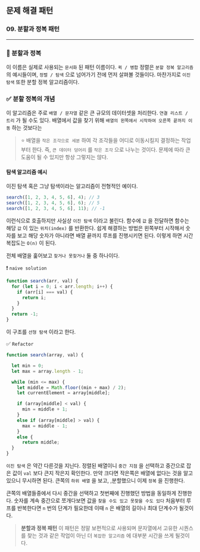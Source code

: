 ## 문제 해결 패턴

### 09. 분할과 정복 패턴

---

### 📌 분할과 정복

이 이름은 실제로 사용되는 `문서화` 된 패턴 이름이다.
`퀵 / 병합` 정렬은 `분할 정복 알고리즘` 의 예시들이며, `정렬 / 탐색` 으로 넘어가기 전에 먼저 살펴볼 것들이다. 마찬가지로 `이진 탐색` 또한 분할 정복 알고리즘이다.

### ✅ 분할 정복의 개념

이 알고리즘은 주로 `배열 / 문자열` 같은 큰 규모의 데이터셋을 처리한다.
`연결 리스트 / 트리` 가 될 수도 있다.
배열에서 값을 찾기 위해 `배열의 왼쪽에서 시작하여 오른쪽 끝까지 이동` 하는 것보다는

> ⭐️ 배열을 `작은 조각으로 세분` 하여 각 조각들을 어디로 이동시킬지 결정하는 작업부터 한다.
> 즉, `큰 데이터 덩어리` 를 `작은 조각` 으로 나누는 것이다.
> 문제에 따라 큰 도움이 될 수 있지만 항상 그렇지는 않다.

#### 탐색 알고리즘 예시

이진 탐색 혹은 그냥 탐색이라는 알고리즘이 전형적인 예이다.

```js
search([1, 2, 3, 4, 5, 6], 4); // 3
search([1, 2, 3, 4, 5, 6], 6); // 5
search([1, 2, 3, 4, 5, 6], 11); // -1
```

이런식으로 호출하지만 사실상 `이진 탐색` 이라고 불린다.
함수에 `값` 을 전달하면 함수는 해당 `값` 이 있는 `위치(index)` 를 반환한다.
쉽게 해결하는 방법은 왼쪽부터 시작해서 숫자를 보고 해당 숫자가 아니라면 배열 끝까지 루프를 진행시키면 된다. 이렇게 하면 시간 복잡도는 `O(n)` 이 된다.

전체 배열을 훑어보고 `찾거나 못찾거나` 둘 중 하나이다.

❗️ `naive solution`

```js
function search(arr, val) {
  for (let i = 0; i < arr.length; i++) {
    if (arr[i] === val) {
      return i;
    }
  }
  return -1;
}
```

이 구조를 `선형 탐색` 이라고 한다.

✅ `Refactor`

```js
function search(array, val) {

  let min = 0;
  let max = array.length - 1;

  while (min <= max) {
    let middle = Math.floor((min + max) / 2);
    let currentElement = array[middle];

    if (array[middle] < val) {
      min = middle + 1;
    }
    else if (array[middle] > val) {
      max = middle - 1;
    }
    else {
      return middle;
  }
}
```

`이진 탐색` 은 약간 다른것을 지닌다.
정렬된 배열이니 `중간 지점` 을 선택하고 중간으로 잡은 값이 `val` 보다 큰지 작은지 확인한다.
만약 크다면 작은쪽은 배열에 없다는 것을 알고 있으니 무시하면 된다.
큰쪽의 `하위 배열` 을 보고, ,분할했으니 이제 `정복` 을 진행한다.

큰쪽의 배열들중에서 다시 중간을 선택하고 첫번째에 진행했던 방법을 동일하게 진행한다.
숫자를 계속 중간으로 쪼개다보면 값을 `찾을 수도 있고 못찾을 수도 있다`
처음부터 루프를 반복한다면 `n` 번의 단계가 필요한데 이때 `n` 은 배열의 길이나 최대 단계수가 될것이다.

> **분할과 정복 패턴**
> 이 패턴은 정말 보편적으로 사용되며 문자열에서 고유한 시퀀스를 찾는 것과 같은 작업이 아닌 더 `복잡한 알고리즘` 에 대부분 시간을 쓰게 될것이다.
